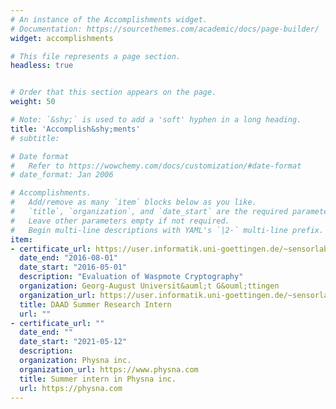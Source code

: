 ```yaml
---
# An instance of the Accomplishments widget.
# Documentation: https://sourcethemes.com/academic/docs/page-builder/
widget: accomplishments

# This file represents a page section.
headless: true


# Order that this section appears on the page.
weight: 50

# Note: `&shy;` is used to add a 'soft' hyphen in a long heading.
title: 'Accomplish&shy;ments'
# subtitle:

# Date format
#   Refer to https://wowchemy.com/docs/customization/#date-format
# date_format: Jan 2006

# Accomplishments.
#   Add/remove as many `item` blocks below as you like.
#   `title`, `organization`, and `date_start` are the required parameters.
#   Leave other parameters empty if not required.
#   Begin multi-line descriptions with YAML's `|2-` multi-line prefix.
item:
- certificate_url: https://user.informatik.uni-goettingen.de/~sensorlab/Research.php#sp
  date_end: "2016-08-01"
  date_start: "2016-05-01"
  description: "Evaluation of Waspmote Cryptography"
  organization: Georg-August Universit&auml;t G&ouml;ttingen
  organization_url: https://user.informatik.uni-goettingen.de/~sensorlab/index.php
  title: DAAD Summer Research Intern
  url: ""
- certificate_url: ""
  date_end: ""
  date_start: "2021-05-12"
  description: 
  organization: Physna inc.
  organization_url: https://www.physna.com
  title: Summer intern in Physna inc.
  url: https://physna.com
---
```

